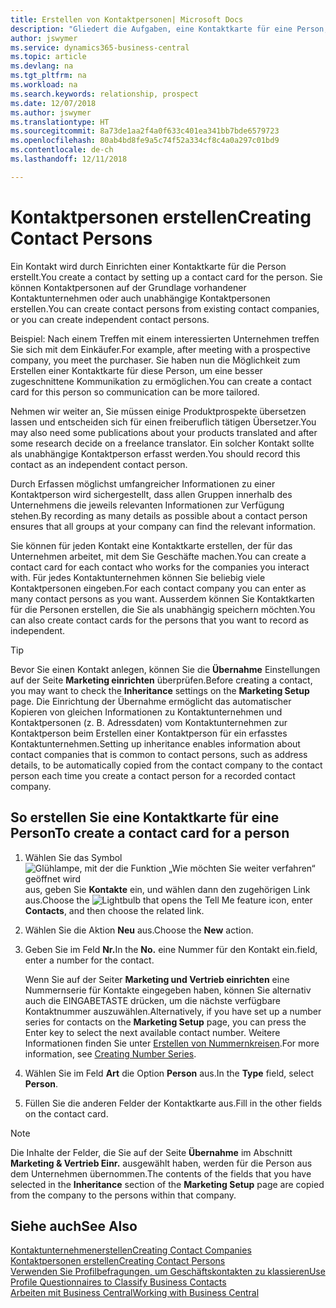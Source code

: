 ```yaml
---
title: Erstellen von Kontaktpersonen| Microsoft Docs
description: "Gliedert die Aufgaben, eine Kontaktkarte für eine Person, z. B. einen Interessenten oder einen Lieferanten zu erstellen und hilft, die Beziehung zu definieren und Kommunikationen anzupassen."
author: jswymer
ms.service: dynamics365-business-central
ms.topic: article
ms.devlang: na
ms.tgt_pltfrm: na
ms.workload: na
ms.search.keywords: relationship, prospect
ms.date: 12/07/2018
ms.author: jswymer
ms.translationtype: HT
ms.sourcegitcommit: 8a73de1aa2f4a0f633c401ea341bb7bde6579723
ms.openlocfilehash: 80ab4bd8fe9a5c74f52a334cf8c4a0a297c01bd9
ms.contentlocale: de-ch
ms.lasthandoff: 12/11/2018

---
```

# <a name="creating-contact-persons"></a><span data-ttu-id="9a363-103">Kontaktpersonen erstellen</span><span class="sxs-lookup"><span data-stu-id="9a363-103">Creating Contact Persons</span></span>
<span data-ttu-id="9a363-104">Ein Kontakt wird durch Einrichten einer Kontaktkarte für die Person erstellt.</span><span class="sxs-lookup"><span data-stu-id="9a363-104">You create a contact by setting up a contact card for the person.</span></span> <span data-ttu-id="9a363-105">Sie können Kontaktpersonen auf der Grundlage vorhandener Kontaktunternehmen oder auch unabhängige Kontaktpersonen erstellen.</span><span class="sxs-lookup"><span data-stu-id="9a363-105">You can create contact persons from existing contact companies, or you can create independent contact persons.</span></span>

<span data-ttu-id="9a363-106">Beispiel: Nach einem Treffen mit einem interessierten Unternehmen treffen Sie sich mit dem Einkäufer.</span><span class="sxs-lookup"><span data-stu-id="9a363-106">For example, after meeting with a prospective company, you meet the purchaser.</span></span> <span data-ttu-id="9a363-107">Sie haben nun die Möglichkeit zum Erstellen einer Kontaktkarte für diese Person, um eine besser zugeschnittene Kommunikation zu ermöglichen.</span><span class="sxs-lookup"><span data-stu-id="9a363-107">You can create a contact card for this person so communication can be more tailored.</span></span>

<span data-ttu-id="9a363-108">Nehmen wir weiter an, Sie müssen einige Produktprospekte übersetzen lassen und entscheiden sich für einen freiberuflich tätigen Übersetzer.</span><span class="sxs-lookup"><span data-stu-id="9a363-108">You may also need some publications about your products translated and after some research decide on a freelance translator.</span></span> <span data-ttu-id="9a363-109">Ein solcher Kontakt sollte als unabhängige Kontaktperson erfasst werden.</span><span class="sxs-lookup"><span data-stu-id="9a363-109">You should record this contact as an independent contact person.</span></span>

<span data-ttu-id="9a363-110">Durch Erfassen möglichst umfangreicher Informationen zu einer Kontaktperson wird sichergestellt, dass allen Gruppen innerhalb des Unternehmens die jeweils relevanten Informationen zur Verfügung stehen.</span><span class="sxs-lookup"><span data-stu-id="9a363-110">By recording as many details as possible about a contact person ensures that all groups at your company can find the relevant information.</span></span>

<span data-ttu-id="9a363-111">Sie können für jeden Kontakt eine Kontaktkarte erstellen, der für das Unternehmen arbeitet, mit dem Sie Geschäfte machen.</span><span class="sxs-lookup"><span data-stu-id="9a363-111">You can create a contact card for each contact who works for the companies you interact with.</span></span> <span data-ttu-id="9a363-112">Für jedes Kontaktunternehmen können Sie beliebig viele Kontaktpersonen eingeben.</span><span class="sxs-lookup"><span data-stu-id="9a363-112">For each contact company you can enter as many contact persons as you want.</span></span> <span data-ttu-id="9a363-113">Ausserdem können Sie Kontaktkarten für die Personen erstellen, die Sie als unabhängig speichern möchten.</span><span class="sxs-lookup"><span data-stu-id="9a363-113">You can also create contact cards for the persons that you want to record as independent.</span></span>

> [!TIP]  
>   <span data-ttu-id="9a363-114">Bevor Sie einen Kontakt anlegen, können Sie die **Übernahme** Einstellungen auf der Seite **Marketing einrichten** überprüfen.</span><span class="sxs-lookup"><span data-stu-id="9a363-114">Before creating a contact, you may want to check the **Inheritance** settings on the **Marketing Setup** page.</span></span> <span data-ttu-id="9a363-115">Die Einrichtung der Übernahme ermöglicht das automatischer Kopieren von gleichen Informationen zu Kontaktunternehmen und Kontaktpersonen (z. B. Adressdaten) vom Kontaktunternehmen zur Kontaktperson beim Erstellen einer Kontaktperson für ein erfasstes Kontaktunternehmen.</span><span class="sxs-lookup"><span data-stu-id="9a363-115">Setting up inheritance enables information about contact companies that is common to contact persons, such as address details, to be automatically copied from the contact company to the contact person each time you create a contact person for a recorded contact company.</span></span>

## <a name="to-create-a-contact-card-for-a-person"></a><span data-ttu-id="9a363-116">So erstellen Sie eine Kontaktkarte für eine Person</span><span class="sxs-lookup"><span data-stu-id="9a363-116">To create a contact card for a person</span></span>
1. <span data-ttu-id="9a363-117">Wählen Sie das Symbol ![Glühlampe, mit der die Funktion „Wie möchten Sie weiter verfahren“ geöffnet wird](media/ui-search/search_small.png "Wie möchten Sie weiter verfahren?") aus, geben Sie **Kontakte** ein, und wählen dann den zugehörigen Link aus.</span><span class="sxs-lookup"><span data-stu-id="9a363-117">Choose the ![Lightbulb that opens the Tell Me feature](media/ui-search/search_small.png "Tell me what you want to do") icon, enter **Contacts**, and then choose the related link.</span></span>
2. <span data-ttu-id="9a363-118">Wählen Sie die Aktion **Neu** aus.</span><span class="sxs-lookup"><span data-stu-id="9a363-118">Choose the **New** action.</span></span>
3. <span data-ttu-id="9a363-119">Geben Sie im Feld **Nr.**</span><span class="sxs-lookup"><span data-stu-id="9a363-119">In the **No.**</span></span> <span data-ttu-id="9a363-120">eine Nummer für den Kontakt ein.</span><span class="sxs-lookup"><span data-stu-id="9a363-120">field, enter a number for the contact.</span></span>

    <span data-ttu-id="9a363-121">Wenn Sie auf der Seiter **Marketing und Vertrieb einrichten** eine Nummernserie für Kontakte eingegeben haben, können Sie alternativ auch die EINGABETASTE drücken, um die nächste verfügbare Kontaktnummer auszuwählen.</span><span class="sxs-lookup"><span data-stu-id="9a363-121">Alternatively, if you have set up a number series for contacts on the **Marketing Setup** page, you can press the Enter key to select the next available contact number.</span></span> <span data-ttu-id="9a363-122">Weitere Informationen finden Sie unter [Erstellen von Nummernkreisen](ui-create-number-series.md).</span><span class="sxs-lookup"><span data-stu-id="9a363-122">For more information, see [Creating Number Series](ui-create-number-series.md).</span></span>
4. <span data-ttu-id="9a363-123">Wählen Sie im Feld **Art** die Option **Person** aus.</span><span class="sxs-lookup"><span data-stu-id="9a363-123">In the **Type** field, select **Person**.</span></span>
5. <span data-ttu-id="9a363-124">Füllen Sie die anderen Felder der Kontaktkarte aus.</span><span class="sxs-lookup"><span data-stu-id="9a363-124">Fill in the other fields on the contact card.</span></span>

> [!NOTE]  
>   <span data-ttu-id="9a363-125">Die Inhalte der Felder, die Sie auf der Seite **Übernahme** im Abschnitt **Marketing & Vertrieb Einr.** ausgewählt haben, werden für die Person aus dem Unternehmen übernommen.</span><span class="sxs-lookup"><span data-stu-id="9a363-125">The contents of the fields that you have selected in the **Inheritance** section of the **Marketing Setup** page are copied from the company to the persons within that company.</span></span>

## <a name="see-also"></a><span data-ttu-id="9a363-126">Siehe auch</span><span class="sxs-lookup"><span data-stu-id="9a363-126">See Also</span></span>
[<span data-ttu-id="9a363-127">Kontaktunternehmenerstellen</span><span class="sxs-lookup"><span data-stu-id="9a363-127">Creating Contact Companies</span></span>](marketing-create-contact-companies.md)  
[<span data-ttu-id="9a363-128">Kontaktpersonen erstellen</span><span class="sxs-lookup"><span data-stu-id="9a363-128">Creating Contact Persons</span></span>](marketing-create-contact-persons.md)  
[<span data-ttu-id="9a363-129">Verwenden Sie Profilbefragungen, um Geschäftskontakten zu klassieren</span><span class="sxs-lookup"><span data-stu-id="9a363-129">Use Profile Questionnaires to Classify Business Contacts</span></span>](marketing-create-contact-profile-questionnaire.md)  
[<span data-ttu-id="9a363-130">Arbeiten mit  Business Central</span><span class="sxs-lookup"><span data-stu-id="9a363-130">Working with Business Central</span></span>](ui-work-product.md)

